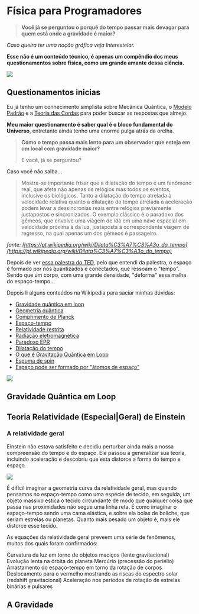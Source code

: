 # Física para Programadores

> **Você já se perguntou o porquê do tempo passar mais devagar para quem está onde a gravidade é maior?**


*Caso queira ter uma noção gráfica veja Interestelar.*

**Esse não é um conteúdo técnico, é apenas um compêndio dos meus questionamentos sobre física, como um grande amante dessa ciência.**

![](http://almanaquevirtual.com.br/wp-content/uploads/2014/11/interestelar-1728x800_c.jpg)

## Questionamentos inicias

Eu já tenho um conhecimento simplista sobre Mecânica Quântica, o [Modelo Padrão](https://pt.wikipedia.org/wiki/Modelo_padr%C3%A3o) e a [Teoria das Cordas](https://pt.wikipedia.org/wiki/Teoria_das_cordas) para poder buscar as respostas que almejo.

**Meu maior questionamento é saber qual é o bloco fundamental do Universo**, entretanto ainda tenho uma enorme pulga atrás da orelha.

> **Como o tempo passa mais lento para um observador que esteja em um local com gravidade maior?** 
> 
> E você, já se perguntou? 

Caso você não saiba...

> Mostra-se importante frisar que a dilatação do tempo é um fenômeno real, que afeta não apenas os relógios mas todos os eventos, inclusive os biológicos. Tanto a dilatação do tempo atrelada à velocidade relativa quanto a dilatação do tempo atrelada à aceleração podem levar a dessincronias reais entre relógios previamente justapostos e sincronizados. O exemplo clássico é o paradoxo dos gêmeos, que envolve uma viagem de ida em uma nave espacial em velocidade próxima à da luz, justaposta à correspondente viagem de regresso, na qual apenas um dos gêmeos é passageiro.

*fonte: [https://pt.wikipedia.org/wiki/Dilata%C3%A7%C3%A3o_do_tempo](https://pt.wikipedia.org/wiki/Dilata%C3%A7%C3%A3o_do_tempo)*

Depois de ver [essa palestra do TED](https://www.youtube.com/watch?v=aSz5BjExs9o), pelo que entendi da palestra, o espaço é formado por nós quantizados e conectados, que ressoam o "tempo". Sendo que um corpo, com uma grande densidade, "deforma" essa malha do espaço-tempo...


Depois li alguns conteúdos na Wikipedia para saciar minhas dúvidas:

- [Gravidade quântica em loop](https://pt.wikipedia.org/wiki/Gravidade_qu%C3%A2ntica_em_loop)
- [Geometria quântica](https://pt.wikipedia.org/wiki/Geometria_qu%C3%A2ntica)
- [Comprimento de Planck](https://pt.wikipedia.org/wiki/Comprimento_de_Planck)
- [Espaço-tempo](https://pt.wikipedia.org/wiki/Espa%C3%A7o-tempo)
- [Relatividade restrita](https://pt.wikipedia.org/wiki/Relatividade_restrita)
- [Radiação eletromagnética](https://pt.wikipedia.org/wiki/Radia%C3%A7%C3%A3o_eletromagn%C3%A9tica)
- [Paradoxo EPR](https://pt.wikipedia.org/wiki/Paradoxo_EPR)
- [Dilatação do tempo](https://pt.wikipedia.org/wiki/Dilata%C3%A7%C3%A3o_do_tempo)
- [O que é Gravitação Quântica em Loop](http://www.misteriosdouniverso.net/2015/10/o-que-e-gravitacao-quantica-em-loop.html)
- [Espuma de spin](https://pt.wikipedia.org/wiki/Espuma_de_spin)
- [Espaço pode ser formado por "átomos de espaço"](http://www.inovacaotecnologica.com.br/noticias/noticia.php?artigo=atomos-de-espaco&id=010130131025)


![](https://upload.wikimedia.org/wikipedia/commons/2/22/Spacetime_curvature.png)

## Gravidade Quântica em Loop



## Teoria Relatividade (Especial|Geral) de Einstein

### A relatividade geral

Einstein não estava satisfeito e decidiu perturbar ainda mais a nossa compreensão do tempo e do espaço. Ele passou a generalizar sua teoria, incluindo aceleração e descobriu que esta distorce a forma do tempo e espaço.

![](http://media.web.britannica.com/eb-media/64/91964-004-30C6274D.gif)

É difícil imaginar a geometria curva da relatividade geral, mas quando pensamos no espaço-tempo como uma espécie de tecido, em seguida, um objeto massivo estica o tecido circundante de modo que qualquer coisa que passa nas proximidades não segue uma linha reta. É como imaginar o espaço-tempo sendo uma cama elástica, e sobre ela bolas de boliche, que seriam estrelas ou planetas. Quanto mais pesado um objeto é, mais ele distorce esse tecido.

As equações da relatividade geral preveem uma série de fenômenos, muitos dos quais foram confirmados:

Curvatura da luz em torno de objetos maciços (lente gravitacional)
Evolução lenta na órbita do planeta Mercúrio (precessão do periélio)
Arrastamento do espaço-tempo em torno da rotação de corpos
Deslocamento para o vermelho mostrando as riscas do espectro solar (redshift gravitacional)
Aceleração nos períodos de rotação de estrelas binárias e pulsares

## A Gravidade

